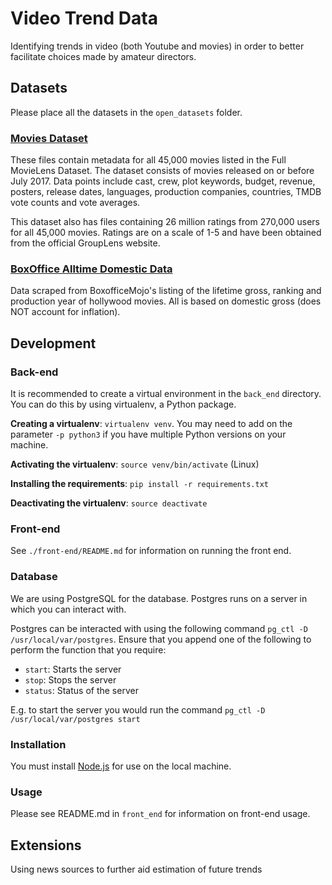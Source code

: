 # Video Trend Data

Identifying trends in video (both Youtube and movies) in order to better facilitate choices made by amateur directors.

## Datasets

Please place all the datasets in the `open_datasets` folder.

### [Movies Dataset](https://www.kaggle.com/rounakbanik/the-movies-dataset)

These files contain metadata for all 45,000 movies listed in the Full MovieLens Dataset. The dataset consists of movies released on or before July 2017. Data points include cast, crew, plot keywords, budget, revenue, posters, release dates, languages, production companies, countries, TMDB vote counts and vote averages.

This dataset also has files containing 26 million ratings from 270,000 users for all 45,000 movies. Ratings are on a scale of 1-5 and have been obtained from the official GroupLens website.

### [BoxOffice Alltime Domestic Data](https://www.kaggle.com/eliasdabbas/boxofficemojo-alltime-domestic-data)

Data scraped from BoxofficeMojo's listing of the lifetime gross, ranking and production year of hollywood movies. All is based on domestic gross (does NOT account for inflation).

## Development

### Back-end

It is recommended to create a virtual environment in the `back_end` directory. You can do this by using virtualenv, a Python package.

**Creating a virtualenv**: `virtualenv venv`. You may need to add on the parameter `-p python3` if you have multiple Python versions on your machine.

**Activating the virtualenv**: `source venv/bin/activate` (Linux)

**Installing the requirements**: `pip install -r requirements.txt`

**Deactivating the virtualenv**: `source deactivate`

### Front-end

See `./front-end/README.md` for information on running the front end.

### Database

We are using PostgreSQL for the database. Postgres runs on a server in which you can interact with.

Postgres can be interacted with using the following command `pg_ctl -D /usr/local/var/postgres`. Ensure that you append one of the following to perform the function that you require:

* `start`: Starts the server
* `stop`: Stops the server
* `status`: Status of the server

E.g. to start the server you would run the command `pg_ctl -D /usr/local/var/postgres start`

### Installation

You must install [Node.js](https://nodejs.org/en/download/) for use on the local machine.

### Usage

Please see README.md in `front_end` for information on front-end usage.

## Extensions

Using news sources to further aid estimation of future trends

